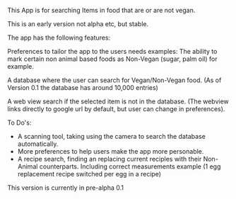 This App is for searching Items in food that are or are not vegan.


This is an early version not alpha etc, but stable.

The app has the following features:

Preferences to tailor the app to the users needs examples:
The ability to mark certain non animal based foods as Non-Vegan (sugar, palm oil) for example.

A database where the user can search for Vegan/Non-Vegan food.
(As of Version 0.1 the database has around 10,000 entries)

A web view search if the selected item is not in the database.
(The webview links directly to google url by default, but user can change in preferences).

To Do's:
- A scanning tool, taking using the camera to search the database automatically.
- More preferences to help users make the app more personable.
- A recipe search, finding an replacing current reciples with their Non-Animal counterparts. Including correct measurements example (1 egg replacement recipe switched per egg in a recipe)

This version is currently in pre-alpha 0.1